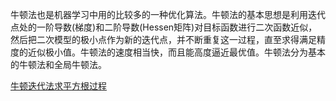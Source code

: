 牛顿法也是机器学习中用的比较多的一种优化算法。牛顿法的基本思想是利用迭代点处的一阶导数(梯度)和二阶导数(Hessen矩阵)对目标函数进行二次函数近似，然后把二次模型的极小点作为新的迭代点，并不断重复这一过程，直至求得满足精度的近似极小值。牛顿法的速度相当快，而且能高度逼近最优值。牛顿法分为基本的牛顿法和全局牛顿法。

[牛顿迭代法求平方根过程](牛顿迭代法求平方根过程)